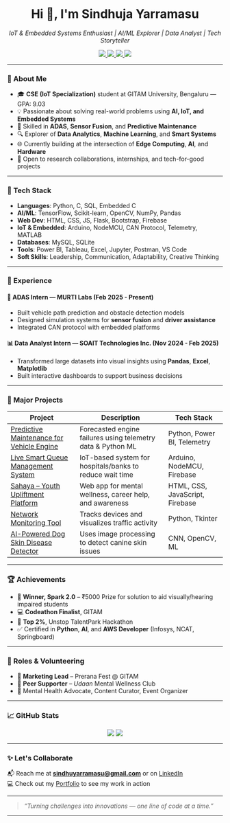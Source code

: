 <h1 align="center">Hi 👋, I'm Sindhuja Yarramasu</h1>
<p align="center"><em>IoT & Embedded Systems Enthusiast | AI/ML Explorer | Data Analyst | Tech Storyteller</em></p>

<p align="center">
  <a href="https://www.linkedin.com/in/sindhuja-yarramasu/" target="_blank">
    <img src="https://img.shields.io/badge/LinkedIn-%230077B5?style=flat-square&logo=linkedin&logoColor=white" />
  </a>
  <a href="https://sindhuja-tech-verse.lovable.app/" target="_blank">
    <img src="https://img.shields.io/badge/Portfolio-TechVerse-orange?style=flat-square&logo=google-chrome&logoColor=white" />
  </a>
  <a href="mailto:sindhuyarramasu@gmail.com">
    <img src="https://img.shields.io/badge/Gmail-D14836?style=flat-square&logo=gmail&logoColor=white" />
  </a>
  <a href="https://github.com/YarramasuSindhuja" target="_blank">
    <img src="https://img.shields.io/badge/GitHub-100000?style=flat-square&logo=github&logoColor=white" />
  </a>
</p>

---

### 💫 About Me

- 🎓 **CSE (IoT Specialization)** student at GITAM University, Bengaluru — GPA: 9.03
- 💡 Passionate about solving real-world problems using **AI, IoT, and Embedded Systems**
- 🤖 Skilled in **ADAS**, **Sensor Fusion**, and **Predictive Maintenance**
- 🔍 Explorer of **Data Analytics**, **Machine Learning**, and **Smart Systems**
- 🌐 Currently building at the intersection of **Edge Computing**, **AI**, and **Hardware**
- 📌 Open to research collaborations, internships, and tech-for-good projects

---

### 🧠 Tech Stack

- **Languages**: Python, C, SQL, Embedded C  
- **AI/ML**: TensorFlow, Scikit-learn, OpenCV, NumPy, Pandas  
- **Web Dev**: HTML, CSS, JS, Flask, Bootstrap, Firebase  
- **IoT & Embedded**: Arduino, NodeMCU, CAN Protocol, Telemetry, MATLAB  
- **Databases**: MySQL, SQLite  
- **Tools**: Power BI, Tableau, Excel, Jupyter, Postman, VS Code  
- **Soft Skills**: Leadership, Communication, Adaptability, Creative Thinking

---

### 🔬 Experience

#### 🚗 ADAS Intern — MURTI Labs (Feb 2025 - Present)
- Built vehicle path prediction and obstacle detection models  
- Designed simulation systems for **sensor fusion** and **driver assistance**  
- Integrated CAN protocol with embedded platforms

#### 📊 Data Analyst Intern — SOAIT Technologies Inc. (Nov 2024 - Feb 2025)
- Transformed large datasets into visual insights using **Pandas**, **Excel**, **Matplotlib**  
- Built interactive dashboards to support business decisions

---

### 🚀 Major Projects

| Project | Description | Tech Stack |
|--------|-------------|------------|
| [Predictive Maintenance for Vehicle Engine](#) | Forecasted engine failures using telemetry data & Python ML | Python, Power BI, Telemetry |
| [Live Smart Queue Management System](#) | IoT-based system for hospitals/banks to reduce wait time | Arduino, NodeMCU, Firebase |
| [Sahaya – Youth Upliftment Platform](https://github.com/YarramasuSindhuja/Sahaya) | Web app for mental wellness, career help, and awareness | HTML, CSS, JavaScript, Firebase |
| [Network Monitoring Tool](https://github.com/YarramasuSindhuja/Network-Monitoring-Tool.git) | Tracks devices and visualizes traffic activity | Python, Tkinter |
| [AI-Powered Dog Skin Disease Detector](#) | Uses image processing to detect canine skin issues | CNN, OpenCV, ML |

---

### 🏆 Achievements

- 🥇 **Winner, Spark 2.0** – ₹5000 Prize for solution to aid visually/hearing impaired students  
- 💻 **Codeathon Finalist**, GITAM  
- 🌟 **Top 2%**, Unstop TalentPark Hackathon  
- ✅ Certified in **Python**, **AI**, and **AWS Developer** (Infosys, NCAT, Springboard)

---

### 🎯 Roles & Volunteering

- 🎤 **Marketing Lead** – Prerana Fest @ GITAM  
- 🧠 **Peer Supporter** – *Udaan* Mental Wellness Club  
- 💬 Mental Health Advocate, Content Curator, Event Organizer  

---

### 📈 GitHub Stats

<p align="center">
  <img src="https://github-readme-stats.vercel.app/api?username=YarramasuSindhuja&show_icons=true&theme=tokyonight" />
  <img src="https://github-readme-streak-stats.herokuapp.com?user=YarramasuSindhuja&theme=tokyonight" />
</p>

---

### ✨ Let's Collaborate

📬 Reach me at **sindhuyarramasu@gmail.com** or on [LinkedIn](https://www.linkedin.com/in/sindhuja-yarramasu/)  
💻 Check out my [Portfolio](https://sindhuja-tech-verse.lovable.app) to see my work in action

---

> *“Turning challenges into innovations — one line of code at a time.”*

---
